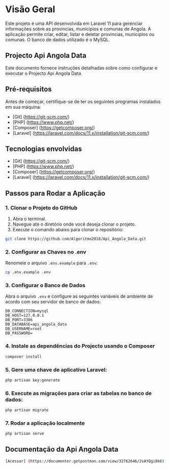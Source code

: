 # Visão Geral

Este projeto é uma API desenvolvida em Laravel 11 para gerenciar informações sobre as provincias, municipios e comunas de Angola. A aplicação permite criar, editar, listar e deletar provincias, municipios ou comunas. O banco de dados utilizado é o MySQL.
 
## Projecto Api Angola Data
Este documento fornece instruções detalhadas sobre como configurar e executar o Projecto Api Angola Data.

## Pré-requisitos

Antes de começar, certifique-se de ter os seguintes programas instalados em sua máquina:

 - [Git] (https://git-scm.com/)
 - [PHP] (https://www.php.net/)
 - [Composer] (https://getcomposer.org/)
 - [Laravel] (https://laravel.com/docs/11.x/installation/git-scm.com/)

## Tecnologias envolvidas 

 - [Git] (https://git-scm.com/)
 - [PHP] (https://www.php.net/)
 - [Composer] (https://getcomposer.org/)
 - [Laravel] (https://laravel.com/docs/11.x/installation/git-scm.com/)

## Passos para Rodar a Aplicação

### 1. Clonar o Projeto do GitHub

1. Abra o terminal.
2. Navegue até o diretório onde você deseja clonar o projeto.
3. Execute o comando abaixo para clonar o repositório:

```sh
git clone https://github.com/Algoritmo2018/Api_Angola_Data.git
```

### 2. Configurar as Chaves no .env

Renomeie o arquivo `.env.example` para `.env`:

```sh
cp .env.example .env
```

### 3. Configurar o Banco de Dados

Abra o arquivo `.env` e configure as seguintes variáveis de ambiente de acordo com seu servidor de banco de dados:

```dotenv
DB_CONNECTION=mysql
DB_HOST=127.0.0.1
DB_PORT=3306
DB_DATABASE=api_angola_data
DB_USERNAME=root
DB_PASSWORD=
```

### 4. Instale as dependências do Projecto usando o Composer

```sh
composer install
```

### 5. Gere uma chave de aplicativo Laravel:

```sh
php artisan key:generate
```

### 6. Execute as migrações para criar as tabelas no banco de dados:

```sh
php artisan migrate
```

### 7. Rodar a aplicação localmente

```sh
php artisan serve
```

## Documentação da Api Angola Data

```sh
[Acessar] (https://documenter.getpostman.com/view/32762646/2sAYQgi8k6)
```